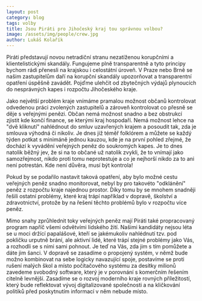 ```yaml
---
layout: post
category: blog
tags: volby
title: Jsou Piráti pro Jihočeský kraj tou správnou volbou?
image: /assets/img/people/crew.jpg
author: Lukáš Kolařík
---
```


Piráti představují novou netradiční stranu nezatíženou korupčními a klientelistickými skandály.
Fungujeme plně transparentně a tyto principy bychom rádi přenesli na krajskou i celostátní úroveň.
V Praze nebo Brně se našim zastupitelům daří na korupční skandály upozorňovat a transparentní opatření úspěšně zavádět.
Pojďme ulehčit od zbytečných výdajů plynoucích do nesprávných kapes i rozpočtu Jihočeského kraje.

Jako největší problém kraje vnímáme pramalou možnost občanů kontrolovat odvedenou práci zvolených zastupitelů
a zároveň kontrolovat co přesně se děje s veřejnými penězi.
Občan nemá možnost snadno a bez obstrukcí zjistit kde končí finance, se kterými kraj hospodaří.
Nemá možnost lehce na "dvě kliknutí" nahlédnout do smluv uzavřených krajem a posoudit tak, zda je smlouva výhodná či nikoliv.
Je dnes již téměř folklórem a můžete se každý týden potkat s minimáně jednou kauzou, kde je na první pohled zřejmé, že dochází k vyvádění veřejných peněz do soukromých kapes.
Je to dnes natolik běžný jev, že si na to občané už natolik zvykli, že to vnímají jako samozřejmost, nikdo proti tomu neprotestuje a co je nejhorší nikdo za to ani není potrestán.
Kde není důvěra, musí být kontrola!

Pokud by se podařilo nastavit taková opatření, aby bylo možné cestu veřejných peněz snadno monitorovat, nebyl by pro takovéto "odklánění" peněz z rozpočtu kraje najednou prostor.
Díky tomu by se mnohem snadněji řešili ostatní problémy, které kraj trápí například v dopravě,
školství a zdravotnictví, protože by na řešení těchto problémů bylo v rozpočtu více peněz.

Mimo snahy zprůhlednit toky veřejných peněz mají Piráti také propracovaný program napříč všemi odvětvími lidského žití.
Našimi kandidáty nejsou léta se u moci držící papalášové, kteří se jakémukoliv nahlédnutí tzv. pod pokličku urputně
brání, ale aktivní lidé, které trápí stejné problémy jako Vás, a rozhodli se s nimi sami pohnout. Je teď na Vás,
zda jim s tím pomůžete a dáte jim šanci. V dopravě se zasadíme o propojený systém, v němž bude možno kombinovat na sebe
logicky navazující spoje, postavíme se proti rušení malých škol a místo počítačového systému za desítky milionů
zavedeme svobodný software, který je v porovnání s komerčním řešením citelně levnější.
Zasadíme se o rozvoj moderního kraje rovných příležitostí, který bude reflektovat vývoj digitalizované
společnosti a na kličkování politiků před poskytnutím informací v něm nebude místo.
